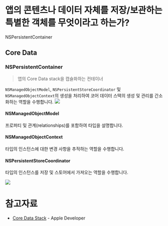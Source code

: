 # 앱의 콘텐츠나 데이터 자체를 저장/보관하는 특별한 객체를 무엇이라고 하는가?
NSPersistentContainer

## Core Data
### NSPersistentContainer
> 앱의 Core Data stack을 캡슐화하는 컨테이너

`NSManagedObjectModel`, `NSPersistentStoreCoordinator` 및 `NSManagedObjectContext`의 생성을 처리하여 코어 데이터 스택의 생성 및 관리를 간소화하는 역할을 수행합니다.
![](https://images.velog.io/images/ryan-son/post/0ad2a7b8-3109-4054-b933-9eba640885d2/image.png)

#### NSManagedObjectModel
프로퍼티 및 관계(relationships)를 포함하여 타입을 설명합니다.

#### NSManagedObjectContext
타입의 인스턴스에 대한 변경 사항을 추적하는 역할을 수행합니다.

#### NSPersistentStoreCoordinator
타입의 인스턴스를 저장 및 스토어에서 가져오는 역할을 수행합니다.

![](https://images.velog.io/images/ryan-son/post/ac45f7b0-1e05-4210-9fd4-1e2c2571f89f/image.png)

# 참고자료
- [Core Data Stack](https://developer.apple.com/documentation/coredata/core_data_stack) - Apple Developer
